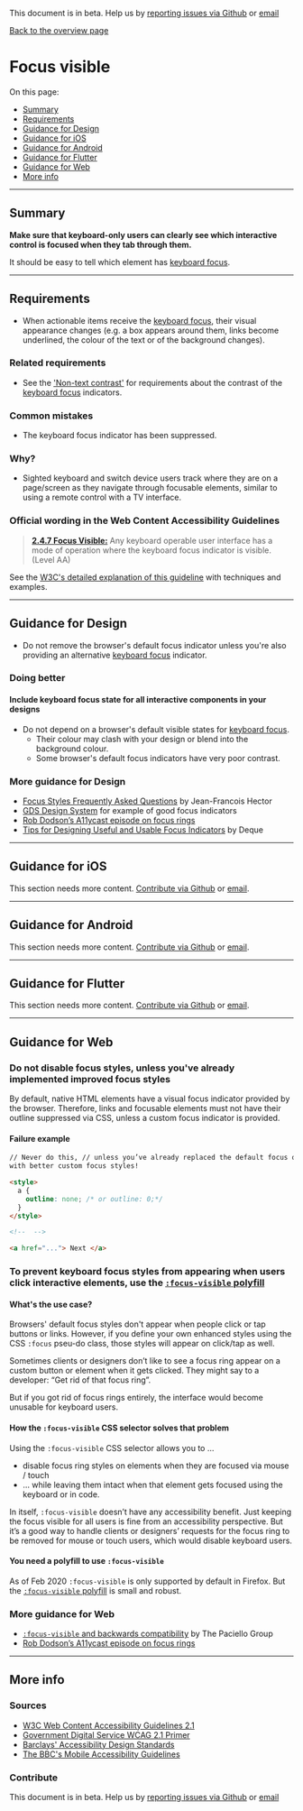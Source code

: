 This document is in beta. Help us by [reporting issues via Github](https://github.com/theappbusiness/accessibility-guidelines) or [email](mailto:jeanfrancois@theappbusiness.com)

[Back to the overview page](./../index.html)

# Focus visible

On this page:

- [Summary](#summary)
- [Requirements](#requirements)
- [Guidance for Design](#guidance-for-design)
- [Guidance for iOS](#guidance-for-ios)
- [Guidance for Android](#guidance-for-android)
- [Guidance for Flutter](#guidance-for-flutter)
- [Guidance for Web](#guidance-for-web)
- [More info](#more-info)

---

## Summary

**Make sure that keyboard-only users can clearly see which interactive control is focused when they tab through them.**

It should be easy to tell which element has [keyboard focus](./definitions.md#keyboard-focus).

---

## Requirements

- When actionable items receive the [keyboard focus](./definitions.md#keyboard-focus), their visual appearance changes (e.g. a box appears around them, links become underlined, the colour of the text or of the background changes).

### Related requirements

- See the ['Non-text contrast'](./1.4.11.md) for requirements about the contrast of the [keyboard focus](./definitions.md#keyboard-focus) indicators.

### Common mistakes

- The keyboard focus indicator has been suppressed.

### Why?

- Sighted keyboard and switch device users track where they are on a page/screen as they navigate through focusable elements, similar to using a remote control with a TV interface.

### Official wording in the Web Content Accessibility Guidelines

> [**2.4.7 Focus Visible:**](https://www.w3.org/TR/UNDERSTANDING-WCAG20/navigation-mechanisms-focus-visible.html) Any keyboard operable user interface has a mode of operation where the keyboard focus indicator is visible. (Level AA)

See the [W3C's detailed explanation of this guideline](https://www.w3.org/TR/UNDERSTANDING-WCAG20/navigation-mechanisms-focus-visible.html) with techniques and examples.

---

## Guidance for Design

- Do not remove the browser's default focus indicator unless you're also providing an alternative [keyboard focus](./definitions.md#keyboard-focus) indicator.

### Doing better

#### Include keyboard focus state for all interactive components in your designs

- Do not depend on a browser's default visible states for [keyboard focus](./definitions.md#keyboard-focus).
  - Their colour may clash with your design or blend into the background colour.
  - Some browser's default focus indicators have very poor contrast.

### More guidance for Design

- [Focus Styles Frequently Asked Questions](https://docs.google.com/document/d/1I9AvA3cPDlNdNpBZ1Kotk0CRLjL4aNe5Fkjs6S61nBI/edit?usp=sharing) by Jean-Francois Hector
- [GDS Design System](https://design-system.service.gov.uk/components/) for example of good focus indicators
- [Rob Dodson’s A11ycast episode on focus rings](https://www.youtube.com/watch?v=ilj2P5-5CjI&list=PLNYkxOF6rcICWx0C9LVWWVqvHlYJyqw7g&index=15)
- [Tips for Designing Useful and Usable Focus Indicators](https://www.deque.com/blog/give-site-focus-tips-designing-usable-focus-indicators/) by Deque

---

## Guidance for iOS

This section needs more content. [Contribute via Github](https://github.com/theappbusiness/accessibility-guidelines/) or [email](mailto:kane.cheshire@theappbusiness.com).

---

## Guidance for Android

This section needs more content. [Contribute via Github](https://github.com/theappbusiness/accessibility-guidelines/) or [email](mailto:jeanfrancois@theappbusiness.com).

---

## Guidance for Flutter

This section needs more content. [Contribute via Github](https://github.com/theappbusiness/accessibility-guidelines/) or [email](mailto:jacek.kulinski@theappbusiness.com).

---

## Guidance for Web

### Do not disable focus styles, unless you've already implemented improved focus styles

By default, native HTML elements have a visual focus indicator provided by the browser. Therefore, links and focusable elements must not have their outline suppressed via CSS, unless a custom focus indicator is provided.

#### Failure example

```html
// Never do this, // unless you’ve already replaced the default focus outline
with better custom focus styles!

<style>
  a {
    outline: none; /* or outline: 0;*/
  }
</style>

<!--  -->

<a href="..."> Next </a>
```

### To prevent keyboard focus styles from appearing when users click interactive elements, use the [`:focus-visible` polyfill](https://wicg.github.io/focus-visible/explainer.html)

#### What's the use case?

Browsers' default focus styles don't appear when people click or tap buttons or links.
However, if you define your own enhanced styles using the CSS `:focus` pseu-do class, those styles will appear on click/tap as well.

Sometimes clients or designers don’t like to see a focus ring appear on a custom button or element when it gets clicked.
They might say to a developer: “Get rid of that focus ring”.

But if you got rid of focus rings entirely, the interface would become unusable for keyboard users.

#### How the `:focus-visible` CSS selector solves that problem

Using the `:focus-visible` CSS selector allows you to …

- disable focus ring styles on elements when they are focused via mouse / touch
- … while leaving them intact when that element gets focused using the keyboard or in code.

In itself, `:focus-visible` doesn’t have any accessibility benefit. Just keeping the focus visible for all users is fine from an accessibility perspective.
But it’s a good way to handle clients or designers’ requests for the focus ring to be removed for mouse or touch users, which would disable keyboard users.

#### You need a polyfill to use `:focus-visible`

As of Feb 2020 `:focus-visible` is only supported by default in Firefox.
But the [`:focus-visible` polyfill](https://wicg.github.io/focus-visible/explainer.html) is small and robust.

### More guidance for Web

- [`:focus-visible` and backwards compatibility](https://developer.paciellogroup.com/blog/2018/03/focus-visible-and-backwards-compatibility/) by The Paciello Group
- [Rob Dodson’s A11ycast episode on focus rings](https://www.youtube.com/watch?v=ilj2P5-5CjI&list=PLNYkxOF6rcICWx0C9LVWWVqvHlYJyqw7g&index=15)

---

## More info

### Sources

- [W3C Web Content Accessibility Guidelines 2.1](https://www.w3.org/TR/WCAG21/)
- [Government Digital Service WCAG 2.1 Primer](https://alphagov.github.io/wcag-primer/)
- [Barclays' Accessibility Design Standards](https://home.barclays/who-we-are/our-suppliers/our-requirements-of-external-suppliers/)
- [The BBC's Mobile Accessibility Guidelines](https://www.bbc.co.uk/guidelines/futuremedia/accessibility/mobile/summary)

### Contribute

This document is in beta. Help us by [reporting issues via Github](https://github.com/theappbusiness/accessibility-guidelines) or [email](mailto:jeanfrancois@theappbusiness.com)
